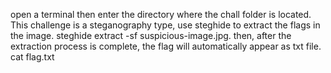 open a terminal then enter the directory where the chall folder is located.
This challenge is a steganography type, use steghide to extract the flags in the image. 
steghide extract -sf suspicious-image.jpg.
then, after the extraction process is complete, the flag will automatically appear as txt file. 
cat flag.txt